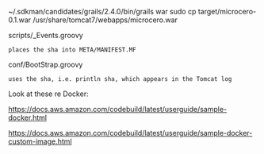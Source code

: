 ~/.sdkman/candidates/grails/2.4.0/bin/grails war
sudo cp target/microcero-0.1.war /usr/share/tomcat7/webapps/microcero.war

scripts/_Events.groovy 

    places the sha into META/MANIFEST.MF

conf/BootStrap.groovy 

    uses the sha, i.e. println sha, which appears in the Tomcat log
 

Look at these re Docker:

https://docs.aws.amazon.com/codebuild/latest/userguide/sample-docker.html

https://docs.aws.amazon.com/codebuild/latest/userguide/sample-docker-custom-image.html

